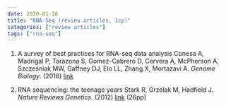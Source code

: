 ```yaml
---
date: 2020-01-28
title: "RNA-Seq (review articles, 1cp)"
categories: ["review articles"]
tags: ["rna-seq"]
---
```


1. A survey of best practices for RNA-seq data analysis
Conesa A, Madrigal P, Tarazona S, Gomez-Cabrero D, Cervera A, McPherson A, Szcześniak MW, Gaffney DJ, Elo LL, Zhang X, Mortazavi A. *Genome Biology*. (2016) [link](https://www.ncbi.nlm.nih.gov/pmc/articles/PMC4728800/)

2. RNA sequencing: the teenage years
Stark R, Grzelak M, Hadfield J. *Nature Reviews Genetics*. (2012) [link](https://www.nature.com/articles/s41576-019-0150-2) (26pp)


